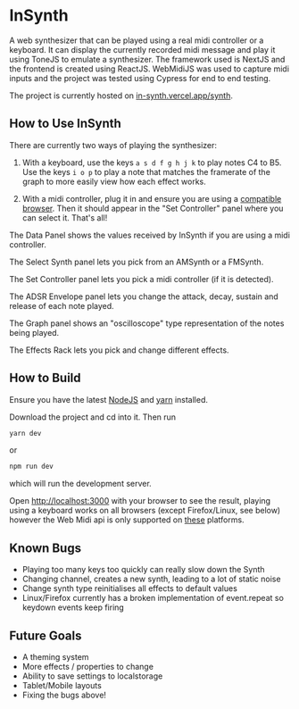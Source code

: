 
# InSynth

A web synthesizer that can be played using a real midi controller or a keyboard. It can display the currently recorded midi message and play it using ToneJS to emulate a synthesizer. The framework used is NextJS and the frontend is created using ReactJS. WebMidiJS was used to capture midi inputs and the project was tested using Cypress for end to end testing. 

The project is currently hosted on [in-synth.vercel.app/synth](in-synth.vercel.app/synth).

## How to Use InSynth

There are currently two ways of playing the synthesizer:

1. With a keyboard, use the keys `` a s d f g h j k `` to play notes C4 to B5. Use the keys `` i o p `` to play a note that matches the framerate of the graph to more easily view how each effect works.

2. With a midi controller, plug it in and ensure you are using a [compatible browser](https://developer.mozilla.org/en-US/docs/Web/API/MIDIAccess#browser_compatibility). Then it should appear in the "Set Controller" panel where you can select it. That's all!

The Data Panel shows the values received by InSynth if you are using a midi controller.

The Select Synth panel lets you pick from an AMSynth or a FMSynth. 

The Set Controller panel lets you pick a midi controller (if it is detected).

The ADSR Envelope panel lets you change the attack, decay, sustain and release of each note played.

The Graph panel shows an "oscilloscope" type representation of the notes being played.

The Effects Rack lets you pick and change different effects.

## How to Build

Ensure you have the latest [NodeJS](https://nodejs.org/en/) and [yarn](https://yarnpkg.com/getting-started/install) installed.

Download the project and cd into it. Then run

```bash
yarn dev
```
or 
```bash
npm run dev
```

which will run the development server.

Open [http://localhost:3000](http://localhost:3000) with your browser to see the result, playing using a keyboard works on all browsers (except Firefox/Linux, see below) however the Web Midi api is only supported on [these](https://developer.mozilla.org/en-US/docs/Web/API/MIDIAccess#browser_compatibility) platforms. 

## Known Bugs
- Playing too many keys too quickly can really slow down the Synth
- Changing channel, creates a new synth, leading to a lot of static noise
- Change synth type reinitialises all effects to default values
- Linux/Firefox currently has a broken implementation of event.repeat so keydown events keep firing

## Future Goals
- A theming system
- More effects / properties to change
- Ability to save settings to localstorage
- Tablet/Mobile layouts
- Fixing the bugs above!
